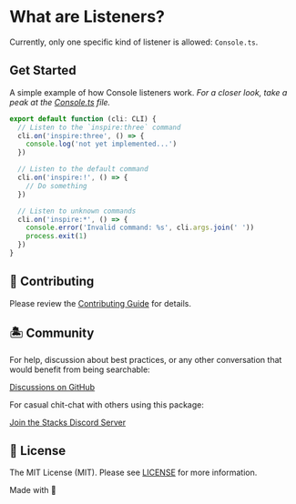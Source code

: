 # What are Listeners?

Currently, only one specific kind of listener is allowed: `Console.ts`.

## Get Started

A simple example of how Console listeners work. _For a closer look, take a peak at the [Console.ts](./Console.ts) file._

```ts
export default function (cli: CLI) {
  // Listen to the `inspire:three` command
  cli.on('inspire:three', () => {
    console.log('not yet implemented...')
  })

  // Listen to the default command
  cli.on('inspire:!', () => {
    // Do something
  })

  // Listen to unknown commands
  cli.on('inspire:*', () => {
    console.error('Invalid command: %s', cli.args.join(' '))
    process.exit(1)
  })
}
```

## 🚜 Contributing

Please review the [Contributing Guide](https://github.com/stacksjs/contributing) for details.

## 🏝 Community

For help, discussion about best practices, or any other conversation that would benefit from being searchable:

[Discussions on GitHub](https://github.com/stacksjs/stacks/discussions)

For casual chit-chat with others using this package:

[Join the Stacks Discord Server](https://discord.gg/stacksjs)

## 📄 License

The MIT License (MIT). Please see [LICENSE](../../LICENSE.md) for more information.

Made with 💙
